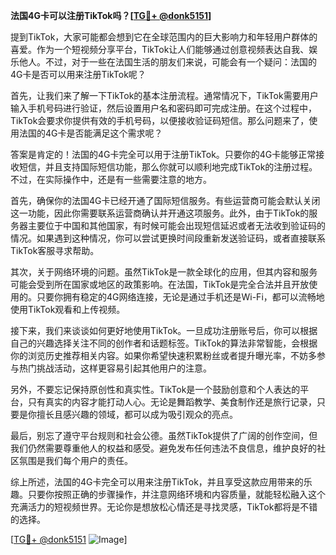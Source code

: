 **法国4G卡可以注册TikTok吗？[[TG💪+ @donk5151](https://t.me/s/donk5151)]**

提到TikTok，大家可能都会想到它在全球范围内的巨大影响力和年轻用户群体的喜爱。作为一个短视频分享平台，TikTok让人们能够通过创意视频表达自我、娱乐他人。不过，对于一些在法国生活的朋友们来说，可能会有一个疑问：法国的4G卡是否可以用来注册TikTok呢？

首先，让我们来了解一下TikTok的基本注册流程。通常情况下，TikTok需要用户输入手机号码进行验证，然后设置用户名和密码即可完成注册。在这个过程中，TikTok会要求你提供有效的手机号码，以便接收验证码短信。那么问题来了，使用法国的4G卡是否能满足这个需求呢？

答案是肯定的！法国的4G卡完全可以用于注册TikTok。只要你的4G卡能够正常接收短信，并且支持国际短信功能，那么你就可以顺利地完成TikTok的注册过程。不过，在实际操作中，还是有一些需要注意的地方。

首先，确保你的法国4G卡已经开通了国际短信服务。有些运营商可能会默认关闭这一功能，因此你需要联系运营商确认并开通这项服务。此外，由于TikTok的服务器主要位于中国和其他国家，有时候可能会出现短信延迟或者无法收到验证码的情况。如果遇到这种情况，你可以尝试更换时间段重新发送验证码，或者直接联系TikTok客服寻求帮助。

其次，关于网络环境的问题。虽然TikTok是一款全球化的应用，但其内容和服务可能会受到所在国家或地区的政策影响。在法国，TikTok是完全合法并且开放使用的。只要你拥有稳定的4G网络连接，无论是通过手机还是Wi-Fi，都可以流畅地使用TikTok观看和上传视频。

接下来，我们来谈谈如何更好地使用TikTok。一旦成功注册账号后，你可以根据自己的兴趣选择关注不同的创作者和话题标签。TikTok的算法非常智能，会根据你的浏览历史推荐相关内容。如果你希望快速积累粉丝或者提升曝光率，不妨多参与热门挑战活动，这样更容易引起其他用户的注意。

另外，不要忘记保持原创性和真实性。TikTok是一个鼓励创意和个人表达的平台，只有真实的内容才能打动人心。无论是舞蹈教学、美食制作还是旅行记录，只要是你擅长且感兴趣的领域，都可以成为吸引观众的亮点。

最后，别忘了遵守平台规则和社会公德。虽然TikTok提供了广阔的创作空间，但我们仍然需要尊重他人的权益和感受。避免发布任何违法不良信息，维护良好的社区氛围是我们每个用户的责任。

综上所述，法国的4G卡完全可以用来注册TikTok，并且享受这款应用带来的乐趣。只要你按照正确的步骤操作，并注意网络环境和内容质量，就能轻松融入这个充满活力的短视频世界。无论你是想放松心情还是寻找灵感，TikTok都将是不错的选择。

[[TG💪+ @donk5151](https://t.me/s/donk5151) ![Image](https://i.postimg.cc/rwNCRYN7/Snipaste-2025-04-30-17-27-05.png)]